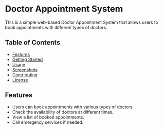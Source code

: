 # Doctor Appointment System

This is a simple web-based Doctor Appointment System that allows users to book appointments with different types of doctors.

## Table of Contents

- [Features](#features)
- [Getting Started](#getting-started)
- [Usage](#usage)
- [Screenshots](#screenshots)
- [Contributing](#contributing)
- [License](#license)

## Features

- Users can book appointments with various types of doctors.
- Check the availability of doctors at different times.
- View a list of booked appointments.
- Call emergency services if needed.
